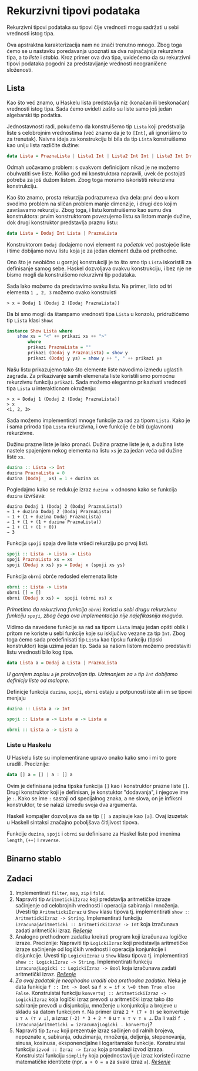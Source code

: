 # Rekurzivni tipovi podataka

Rekurzivni tipovi podataka su tipovi čije vrednosti mogu sadržati u sebi vrednosti istog tipa.

Ova apstraktna karakterizacija nam ne znači trenutno mnogo. Zbog toga ćemo se u nastavku poredavanja upoznati sa dva najnačajnija rekurzivna tipa, a to *liste* i *stabla*. Kroz primer ova dva tipa, uvidećemo da su rekurzivni tipovi podataka pogodni za predstavljanje vrednosti neograničene složenosti.  

## Lista

Kao što već znamo, u Haskelu lista predstavlja niz (konačan ili beskonačan) vrednosti istog tipa. Sada ćemo uvideti zašto su liste samo još jedan algebarski tip podatka.

Jednostavnosti radi, pokućemo da konstruišemo tip `Lista` koji predstvalja liste s celobrojnim vrednostima (već znamo da je to `[Int]`, ali ignorišimo to za trenutak). Naivna ideja za konstrukciju bi bila da tip `Lista` konstruišemo kao uniju lista različite dužine:

```haskell
data Lista = PraznaLista | Lista1 Int | Lista2 Int Int | Lista3 Int Int Int | Lista4 Int Int Int Int 
```

Odmah uočavamo problem: s ovakvom definicijom nikad je ne možemo obuhvatiti sve liste. Koliko god mi konstruktora napravili, uvek će postojati potreba za još dužom listom. Zbog toga moramo iskoristiti rekurzivnu konstrukciju.

Kao što znamo, prosta rekurzija podrazumeva dva dela: prvi deo u kom svodimo problem na sličan problem manje dimenzije, i drugi deo kojim završavamo rekurziju. Zbog toga, i listu konstruišemo kao sumu dva konstruktora: prvim konstruktorom povezujemo listu sa listom manje dužine, dok drugi konstruktor predstavlja praznu listu:

```haskell
data Lista = Dodaj Int Lista | PraznaLista
```

Konstruktorom `Dodaj` dodajemo novi element na *početak* već postojeće liste i time dobijamo novu listu koja je za jedan element duža od prethodne.

Ono što je neobično u gornjoj konstrukciji je to što smo tip `Lista` iskoristili za definisanje samog sebe. Haskel dozvoljava ovakvu konstrukciju, i bez nje ne bismo mogli da konstruišemo rekurzivni tip podataka. 

Sada lako možemo da predstavimo svaku listu. Na primer, listo od tri elementa `1 , 2, 3` možemo ovako konstruisti

```
> x = Dodaj 1 (Dodaj 2 (Dodaj PraznaLista)) 
```

Da bi smo mogli da štampamo vrednosti tipa `Lista` u konzolu, pridružićemo tip `Lista` klasi `Show`:

``` haskell
instance Show Lista where
    show xs = "<" ++ prikazi xs ++ ">"
        where
        prikazi PraznaLista = ""
        prikazi (Dodaj y PraznaLista) = show y
        prikazi (Dodaj y ys) = show y ++ ", " ++ prikazi ys
```

Našu listu prikazujemo tako što elemente liste navodimo između uglastih zagrada. Za prikazivanje samih elemenata liste koristili smo pomoćnu rekurzivnu funkciju `prikazi`. Sada možemo elegantno prikazivati vrednosti tipa `Lista` u interakticnom okruženju:

```
> x = Dodaj 1 (Dodaj 2 (Dodaj PraznaLista)) 
> x
<1, 2, 3>
```

Sada možemo implementirati mnoge funkcije za rad za tipom `Lista`. Kako je i sama priroda tipa `Lista` rekurzivna, i ove funkcije će biti (uglavnom) rekurzivne.

Dužinu prazne liste je lako pronaći. Dužina prazne liste je `0`, a dužina liste nastele spajenjem nekog elementa na listu `xs` je za jedan veća od dužine liste `xs`.

```haskell
duzina :: Lista -> Int
duzina PraznaLista = 0
duzina (Dodaj _ xs) = 1 + duzina xs  
```

Pogledajmo kako se redukuje izraz `duzina x` odnosno kako se funkcija `duzina` izvršava:

```
duzina Dodaj 1 (Dodaj 2 (Dodaj PraznaLista)) 
→ 1 + duzina Dodaj 2 (Dodaj PraznaLista)
→ 1 + (1 + duzina Dodaj PraznaLista)
→ 1 + (1 + (1 + duzina PraznaLista))
→ 1 + (1 + (1 + 0))
→ 3
```

Funkcija `spoji` spaja dve liste vršeći rekurziju po prvoj listi.

```haskell
spoji :: Lista -> Lista -> Lista
spoji PraznaLista xs = xs
spoji (Dodaj x xs) ys = Dodaj x (spoji xs ys)
```

Funkcija `obrni` obrće redosled elemenata liste

```haskell
obrni :: Lista -> Lista
obrni [] = []
obrni (Dodaj x xs) =  spoji (obrni xs) x 
```

*Primetimo da rekurzivna funkcija `obrni` koristi u sebi drugu rekurzivnu funkciju `spoji`, zbog čega ova implementacija nije najefikasnija moguća.*

Vidimo da navedene funkcije sa rad sa tipom `Lista` imaju jedan opšti oblik i pritom ne koriste u sebi funkcije koje su isključivo vezane za tip `Int`. Zbog toga ćemo sada predefinisati tip `Lista` kao tipsku funkciju (tipski konstruktor) koja uzima jedan tip. Sada sa našom listom možemo predstaviti listu vrednosti bilo kog tipa.

```haskell
data Lista a = Dodaj a Lista | PraznaLista
```

*U gornjem zapisu `a` je proizvoljan tip. Uzimanjem za `a` tip `Int` dobijamo definicju liste od malopre.*

Definicje funkcija `duzina`, `spoji`, `obrni` ostaju u potpunosti iste ali im se tipovi menjaju

```haskell
duzina :: Lista a -> Int
```

```haskell
spoji :: Lista a -> Lista a -> Lista a
```

```haskell
obrni :: Lista a -> Lista a
```

### Liste u Haskelu

U Haskelu liste su implementirane upravo onako kako smo i mi to gore uradili. Preciznije:

```haskell
data [] a = [] | a : [] a 
```

Ovim je definisana jedna tipska funkcija `[]` kao i konstruktor prazne liste `[]`. Drugi konstruktor koji je definisan, je konstuktor "dodavanja", i njegove ime je `:`. Kako se ime `:` sastoji od specijalnog znaka, a ne slova, on je infiksni konstruktor, te se nalazi između svoja dva argumenta.

Haskell kompajler dozvoljava da se tip `[] a` zapisuje kao `[a]`. Ovaj izuzetak u Haskell sintaksi značajno poboljšava čitljivost tipova.

Funkcije `duzina`, `spoji` i `obrni` su definisane za Haskel liste pod imenima `length`, `(++)` i `reverse`. 


## Binarno stablo



## Zadaci


1. Implementirati `filter`, `map`, `zip` i `fold`.
2. Napraviti tip `AritmetickiIzraz` koji predstavlja aritmetičke izraze sačinjenje od celobrojnih vrednosti i operacija sabiranja i množenja. Uvesti tip `AritmetickiIzraz` u `Show` klasu tipova tj. implementirati `show :: AritmetickiIzraz -> String`. Implementirati funkciju `izracunajAritmeticki :: AritmetickiIzraz -> Int` koja izračunava zadati aritmetički izraz. [*Rešenje*](./aritmeticki_izrazi.hs)
3. Analogno prethodnom zadatku kreirati program koji izračunava logičke izraze. Preciznije: Napraviti tip `LogickiIzraz` koji predstavlja aritmetičke izraze sačinjenje od logičkih vrednosti i operacija konjunkcije i disjunkcije. Uvesti tip `LogickiIzraz` u `Show` klasu tipova tj. implementirati `show :: LogickiIzraz -> String`. Implementirati funkciju `izracunajLogicki :: LogickiIzraz -> Bool` koja izračunava zadati aritmetički izraz. [*Rešenje*](./logički_izrazi.hs)
4. *Za ovaj zadatak je neophodno uraditi oba prethodna zadatka.* Neka je data funkicja `f :: Int -> Bool` sa `f x = if x \=0 then True else False`. Konstruistai funkciju `konvertuj :: AritmetickiIzraz -> LogickiIzraz` koja logički izraz prevodi u aritmetički izraz tako što sabiranje prevodi u disjunkciju, množenje u konjunkciju a brojeve u skladu sa datom funkcijom `f`. Na primer izraz `2 * (7 + 0)` se konvertuje u `⊤ ∧ (⊤ ∨ ⊥)`, a izraz `(-2) * 3 + 2 * 0` u `⊤ ∧ ⊤ ∨ ⊤ ∧ ⊥`. Da li važi `f . izracunajAritmeticki = izracunajLogicki . konvertuj`?
5. Napraviti tip `Izraz` koji prezentuje izraz sačinjen od ralnih brojeva, nepoznate `x`, sabiranja, oduzimanja, množenja, deljenja, stepenovanja, sinusa, kosinusa, eksponencijalne i logaritamske funkcije. Konstruistai funkciju `izvod :: Izraz -> Izraz` koja pronalazi izvod izraza. Konstruistai funkciju `simplify` koja pojednostavljuje izraz koristeći razne matematičke identitete (npr. `a + 0 = a` za svaki izraz `a`). [*Rešenje*](./izvodi.hs)
